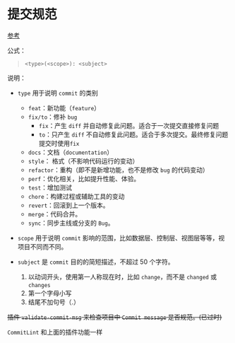# 提交规范

[参考](http://jartto.wang/2018/07/08/git-commit/)

公式：

> `<type>(<scope>): <subject>`

说明：

- `type` 用于说明 `commit` 的类别

  - `feat`：新功能（`feature`）
  - `fix/to`：修补 `bug`
    - `fix`：产生 `diff` 并自动修复此问题。适合于一次提交直接修复问题
    - `to`：只产生 `diff` 不自动修复此问题。适合于多次提交。最终修复问题提交时使用`fix`
  - `docs`：文档（`documentation`）
  - `style`： 格式（不影响代码运行的变动）
  - `refactor`：重构（即不是新增功能，也不是修改 `bug` 的代码变动）
  - `perf`：优化相关，比如提升性能、体验。
  - `test`：增加测试
  - `chore`：构建过程或辅助工具的变动
  - `revert`：回滚到上一个版本。
  - `merge`：代码合并。
  - `sync`：同步主线或分支的 `Bug`。

- `scope` 用于说明 `commit` 影响的范围，比如数据层、控制层、视图层等等，视项目不同而不同。
- `subject` 是 `commit` 目的的简短描述，不超过 50 个字符。
  1. 以动词开头，使用第一人称现在时，比如 `change`，而不是 `changed` 或 `changes`
  2. 第一个字母小写
  3. 结尾不加句号（.）

~~插件 `validate-commit-msg` 来检查项目中 `Commit message` 是否规范。(已过时)~~

`CommitLint` 和上面的插件功能一样
